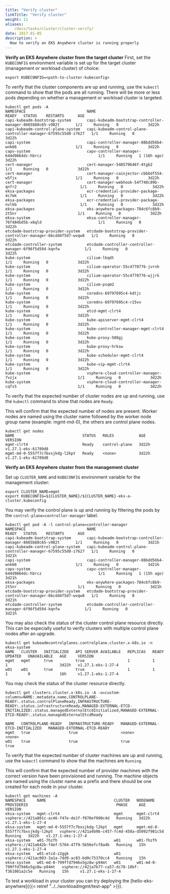 ```yaml
---
title: "Verify cluster"
linkTitle: "Verify cluster"
weight: 11
aliases:
    /docs/tasks/cluster/cluster-verify/
date: 2017-01-05
description: >
  How to verify an EKS Anywhere cluster is running properly
---
```


**Verify an EKS Anywhere cluster from the target cluster**
First, set the `KUBECONFIG` environment variable is set up for the target cluster (management or workload cluster) of choice:

```
export KUBECONFIG=<path-to-cluster-kubeconfig>
```

To verify that the cluster components are up and running, use the `kubectl` command to show that the pods are all running.
There will be more or less pods depending on whether a management or workload cluster is targeted.

```
kubectl get pods -A
NAMESPACE                           NAME                                                             READY   STATUS    RESTARTS      AGE
capi-kubeadm-bootstrap-system       capi-kubeadm-bootstrap-controller-manager-8665b88c65-v982t       1/1     Running   0             3d22h
capi-kubeadm-control-plane-system   capi-kubeadm-control-plane-controller-manager-67595c55d8-z7627   1/1     Running   0             3d22h
capi-system                         capi-controller-manager-88bdd56b4-wnk66                          1/1     Running   0             3d22h
capv-system                         capv-controller-manager-644d9864dc-hbrcz                         1/1     Running   1 (16h ago)   3d22h
cert-manager                        cert-manager-548579646f-4tgb2                                    1/1     Running   0             3d22h
cert-manager                        cert-manager-cainjector-cbb6df554-w5fjx                          1/1     Running   0             3d22h
cert-manager                        cert-manager-webhook-54f748c89b-qnfr2                            1/1     Running   0             3d22h
eksa-packages                       ecr-credential-provider-package-4c7mk                            1/1     Running   0             3d22h
eksa-packages                       ecr-credential-provider-package-nvlkb                            1/1     Running   0             3d22h
eksa-packages                       eks-anywhere-packages-784c6fc8b9-2t5nr                           1/1     Running   0             3d22h
eksa-system                         eksa-controller-manager-76f484bd5b-x6qld                         1/1     Running   0             3d22h
etcdadm-bootstrap-provider-system   etcdadm-bootstrap-provider-controller-manager-6bcdd4f5d7-wvqw8   1/1     Running   0             3d22h
etcdadm-controller-system           etcdadm-controller-controller-manager-6f96f5d594-kqnfw           1/1     Running   0             3d22h
kube-system                         cilium-lbqdt                                                     1/1     Running   0             3d22h
kube-system                         cilium-operator-55c4778776-jvrnh                                 1/1     Running   0             3d22h
kube-system                         cilium-operator-55c4778776-wjjrk                                 1/1     Running   0             3d22h
kube-system                         cilium-psqm2                                                     1/1     Running   0             3d22h
kube-system                         coredns-69797695c4-kdtjc                                         1/1     Running   0             3d22h
kube-system                         coredns-69797695c4-r25vv                                         1/1     Running   0             3d22h
kube-system                         etcd-mgmt-clrt4                                                  1/1     Running   0             3d22h
kube-system                         kube-apiserver-mgmt-clrt4                                        1/1     Running   0             3d22h
kube-system                         kube-controller-manager-mgmt-clrt4                               1/1     Running   0             3d22h
kube-system                         kube-proxy-588gj                                                 1/1     Running   0             3d22h
kube-system                         kube-proxy-hrksw                                                 1/1     Running   0             3d22h
kube-system                         kube-scheduler-mgmt-clrt4                                        1/1     Running   0             3d22h
kube-system                         kube-vip-mgmt-clrt4                                              1/1     Running   0             3d22h
kube-system                         vsphere-cloud-controller-manager-7vzjx                           1/1     Running   0             3d22h
kube-system                         vsphere-cloud-controller-manager-cqfs5                           1/1     Running   0             3d22h
```

To verify that the expected number of cluster nodes are up and running, use the `kubectl` command to show that nodes are `Ready`.

This will confirm that the expected number of nodes are present.
Worker nodes are named using the cluster name followed by the worker node group name (example: mgmt-md-0), the others are control plane nodes.

```
kubectl get nodes
NAME                              STATUS   ROLES           AGE   VERSION
mgmt-clrt4                        Ready    control-plane   3d22h   v1.27.1-eks-61789d8
mgmt-md-0-5557f7c7bxsjkdg-l2kpt   Ready    <none>          3d22h   v1.27.1-eks-61789d8
```

**Verify an EKS Anywhere cluster from the management cluster**

Set up `CLUSTER_NAME` and `KUBECONFIG` environment variable for the management cluster:
```
export CLUSTER_NAME=mgmt
export KUBECONFIG=${CLUSTER_NAME}/${CLUSTER_NAME}-eks-a-cluster.kubeconfig
```

You may verify the control plane is up and running by filtering the pods by the `control-plane=controller-manager` label.
```
kubectl get pod -A -l control-plane=controller-manager
NAMESPACE                           NAME                                                             READY   STATUS    RESTARTS      AGE
capi-kubeadm-bootstrap-system       capi-kubeadm-bootstrap-controller-manager-8665b88c65-v982t       1/1     Running   0             3d21h
capi-kubeadm-control-plane-system   capi-kubeadm-control-plane-controller-manager-67595c55d8-z7627   1/1     Running   0             3d21h
capi-system                         capi-controller-manager-88bdd56b4-wnk66                          1/1     Running   0             3d21h
capv-system                         capv-controller-manager-644d9864dc-hbrcz                         1/1     Running   1 (15h ago)   3d21h
eksa-packages                       eks-anywhere-packages-784c6fc8b9-2t5nr                           1/1     Running   0             3d21h
etcdadm-bootstrap-provider-system   etcdadm-bootstrap-provider-controller-manager-6bcdd4f5d7-wvqw8   1/1     Running   0             3d21h
etcdadm-controller-system           etcdadm-controller-controller-manager-6f96f5d594-kqnfw           1/1     Running   0             3d21h
```

You may also check the status of the cluster control plane resource directly. 
This can be especially useful to verify clusters with multiple control plane nodes after an upgrade.

```
kubectl get kubeadmcontrolplanes.controlplane.cluster.x-k8s.io -n eksa-system
NAME   CLUSTER   INITIALIZED   API SERVER AVAILABLE   REPLICAS   READY   UPDATED   UNAVAILABLE   AGE     VERSION
mgmt   mgmt      true          true                   1          1       1                       3d22h   v1.27.1-eks-1-27-4
w01    w01       true          true                   1          1       1         0             16h     v1.27.1-eks-1-27-4
```

You may check the status of the cluster resource directly.
```
kubectl get clusters.cluster.x-k8s.io -A -o=custom-columns=NAME:.metadata.name,CONTROLPLANE-READY:.status.controlPlaneReady,INFRASTRUCTURE-READY:.status.infrastructureReady,MANAGED-EXTERNAL-ETCD-INITIALIZED:.status.managedExternalEtcdInitialized,MANAGED-EXTERNAL-ETCD-READY:.status.managedExternalEtcdReady

NAME   CONTROLPLANE-READY   INFRASTRUCTURE-READY   MANAGED-EXTERNAL-ETCD-INITIALIZED   MANAGED-EXTERNAL-ETCD-READY
mgmt   true                 true                   <none>                              <none>
w01    true                 true                   true                                true
```

To verify that the expected number of cluster machines are up and running, use the `kubectl` command to show that the machines are `Running`.

This will confirm that the expected number of provider machines with the correct version have been provisioned and running.
The machine objects are named using the cluster name as a prefix and there should be one created for each node in your cluster.

```
kubectl get machines -A
NAMESPACE     NAME                              CLUSTER   NODENAME                          PROVIDERID                                       PHASE     AGE     VERSION
eksa-system   mgmt-clrt4                        mgmt      mgmt-clrt4                        vsphere://421a801c-ac46-f47e-de1f-f070ef990c4d   Running   3d22h   v1.27.1-eks-1-27-4
eksa-system   mgmt-md-0-5557f7c7bxsjkdg-l2kpt   mgmt      mgmt-md-0-5557f7c7bxsjkdg-l2kpt   vsphere://421a4b9b-c457-fc4d-458a-d5092f981c5d   Running   3d22h   v1.27.1-eks-1-27-4
eksa-system   w01-7hzfh                         w01       w01-7hzfh                         vsphere://421a642b-f4ef-5764-47f9-5b56efcf8a4b   Running   15h     v1.27.1-eks-1-27-4
eksa-system   w01-etcd-z2ggk                    w01                                         vsphere://421ac003-3a1a-7dd9-ac83-bd0c75370cc4   Running   15h     
eksa-system   w01-md-0-799ffd7946x5gz8w-p94mt   w01       w01-md-0-799ffd7946x5gz8w-p94mt   vsphere://421a7b77-ca57-dc78-18bf-f361081a2c5e   Running   15h     v1.27.1-eks-1-27-4
```

To test a workload in your cluster you can try deploying the [hello-eks-anywhere]({{< relref "../../workloadmgmt/test-app" >}}).
